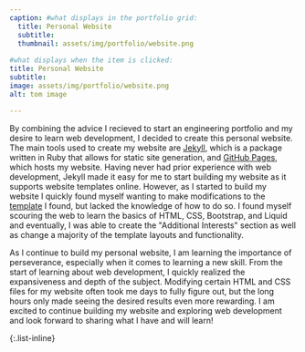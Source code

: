 ```yaml
---
caption: #what displays in the portfolio grid:
  title: Personal Website
  subtitle:
  thumbnail: assets/img/portfolio/website.png
  
#what displays when the item is clicked:
title: Personal Website
subtitle:
image: assets/img/portfolio/website.png
alt: tom image

---
```

By combining the advice I recieved to start an engineering portfolio and my desire to learn web development, I decided to create this personal website. The main tools used to create my website are [Jekyll](https://jekyllrb.com/), which is a package written in Ruby that allows for static site generation, and [GitHub Pages](https://pages.github.com/), which hosts my website. Having never had prior experience with web development, Jekyll made it easy for me to start building my website as it supports website templates online. However, as I started to build my website I quickly found myself wanting to make modifications to the [template](https://github.com/raviriley/agency-jekyll-theme/) I found, but lacked the knowledge of how to do so. I found myself scouring the web to learn the basics of HTML, CSS, Bootstrap, and Liquid and eventually, I was able to create the "Additional Interests" section as well as change a majority of the template layouts and functionality.

As I continue to build my personal website, I am learning the importance of perseverance, especially when it comes to learning a new skill. From the start of learning about web development, I quickly realized the expansiveness and depth of the subject. Modifying certain HTML and CSS files for my website often took me days to fully figure out, but the long hours only made seeing the desired results even more rewarding. I am excited to continue building my website and exploring web development and look forward to sharing what I have and will learn!


{:.list-inline} 

